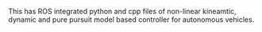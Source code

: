 
This has ROS integrated python and cpp files of non-linear kineamtic, dynamic and pure pursuit model based controller for autonomous vehicles. 

